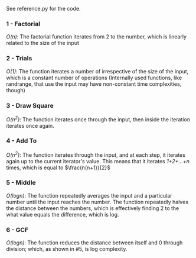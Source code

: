 See reference.py for the code.

### 1 - Factorial
*O(n)*:
The factorial function iterates from 2 to the number,
which is linearly related to the size of the input


### 2 - Trials
*O(1)*:
The function iterates a number of irrespective of the size of the input,
which is a constant number of operations
(Internally used functions, like randrange, that use the input may have non-constant time complexities, though)

### 3 - Draw Square
*O(n<sup>2</sup>)*:
The function iterates once through the input, then inside the iteration iterates once again.

### 4 - Add To
*O(n<sup>2</sup>)*:
The function iterates through the input, and at each step, it iterates again up to the current iterator's value.
This means that it iterates *1+2+...+n* times, which is equal to $\frac{n(n+1)}{2}$

### 5 - Middle
*O(logn)*:
The function repeatedly averages the input and a particular number until the input reaches the number.
The function repeatedly halves the distance between the numbers,
which is effectively finding 2 to the what value equals the difference, which is log.

### 6 - GCF
*O(logn)*:
The function reduces the distance between itself and 0 through division; which, as shown in #5, is log complexity.